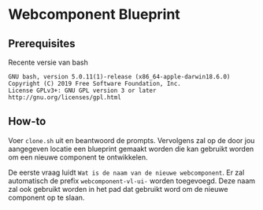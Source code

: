 # Webcomponent Blueprint

## Prerequisites
Recente versie van bash
```
GNU bash, version 5.0.11(1)-release (x86_64-apple-darwin18.6.0)
Copyright (C) 2019 Free Software Foundation, Inc.
License GPLv3+: GNU GPL version 3 or later http://gnu.org/licenses/gpl.html
```

## How-to
Voer `clone.sh` uit en beantwoord de prompts. Vervolgens zal op de door jou aangegeven locatie een blueprint gemaakt worden die kan gebruikt worden om een nieuwe component te ontwikkelen.

De eerste vraag luidt `Wat is de naam van de nieuwe webcomponent`. Er zal automatisch de prefix `webcomponent-vl-ui-` worden toegevoegd. Deze naam zal ook gebruikt worden in het pad dat gebruikt word om de nieuwe component op te slaan.
